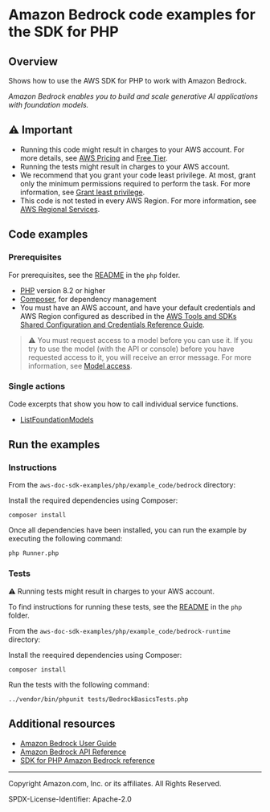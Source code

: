 # Amazon Bedrock code examples for the SDK for PHP

## Overview

Shows how to use the AWS SDK for PHP to work with Amazon Bedrock.

<!--custom.overview.start-->
<!--custom.overview.end-->

_Amazon Bedrock enables you to build and scale generative AI applications with foundation models._

## ⚠ Important

* Running this code might result in charges to your AWS account. For more details, see [AWS Pricing](https://aws.amazon.com/pricing/) and [Free Tier](https://aws.amazon.com/free/).
* Running the tests might result in charges to your AWS account.
* We recommend that you grant your code least privilege. At most, grant only the minimum permissions required to perform the task. For more information, see [Grant least privilege](https://docs.aws.amazon.com/IAM/latest/UserGuide/best-practices.html#grant-least-privilege).
* This code is not tested in every AWS Region. For more information, see [AWS Regional Services](https://aws.amazon.com/about-aws/global-infrastructure/regional-product-services).

<!--custom.important.start-->
<!--custom.important.end-->

## Code examples

### Prerequisites

For prerequisites, see the [README](../../README.md#Prerequisites) in the `php` folder.


<!--custom.prerequisites.start-->
- [PHP](https://www.php.net/) version 8.2 or higher
- [Composer](https://getcomposer.org), for dependency management
- You must have an AWS account, and have your default credentials and AWS Region
  configured as described in the
  [AWS Tools and SDKs Shared Configuration and Credentials Reference Guide](https://docs.aws.amazon.com/credref/latest/refdocs/creds-config-files.html).

> ⚠ You must request access to a model before you can use it. If you try to use the model (with the API or console) before you have requested access to it, you will receive an error message. For more information, see [Model access](https://docs.aws.amazon.com/bedrock/latest/userguide/model-access.html).
<!--custom.prerequisites.end-->

### Single actions

Code excerpts that show you how to call individual service functions.

- [ListFoundationModels](BedrockService.php#L31)


<!--custom.examples.start-->
<!--custom.examples.end-->

## Run the examples

### Instructions


<!--custom.instructions.start-->
From the `aws-doc-sdk-examples/php/example_code/bedrock` directory:

Install the required dependencies using Composer:

```
composer install
```

Once all dependencies have been installed, you can run the example by executing the
following command:

```
php Runner.php
```
<!--custom.instructions.end-->



### Tests

⚠ Running tests might result in charges to your AWS account.


To find instructions for running these tests, see the [README](../../README.md#Tests)
in the `php` folder.



<!--custom.tests.start-->
From the `aws-doc-sdk-examples/php/example_code/bedrock-runtime` directory:

Install the reequired dependencies using Composer:

```
composer install
```
Run the tests with the following command:
```
../vendor/bin/phpunit tests/BedrockBasicsTests.php
```

<!--custom.tests.end-->

## Additional resources

- [Amazon Bedrock User Guide](https://docs.aws.amazon.com/bedrock/latest/userguide/what-is-bedrock.html)
- [Amazon Bedrock API Reference](https://docs.aws.amazon.com/bedrock/latest/APIReference/welcome.html)
- [SDK for PHP Amazon Bedrock reference](https://docs.aws.amazon.com/aws-sdk-php/v3/api/namespace-Aws.Bedrock.html)

<!--custom.resources.start-->
<!--custom.resources.end-->

---

Copyright Amazon.com, Inc. or its affiliates. All Rights Reserved.

SPDX-License-Identifier: Apache-2.0